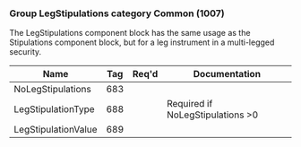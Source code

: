 ### Group LegStipulations category Common (1007)

The LegStipulations component block has the same usage as the Stipulations component block, but for a leg instrument in a multi-legged security.

| Name                | Tag | Req'd | Documentation                    |
|---------------------|-----|----------|----------------------------------|
| NoLegStipulations   | 683 |       |                                  |
| LegStipulationType  | 688 |       | Required if NoLegStipulations >0 |
| LegStipulationValue | 689 |       |                                  |

